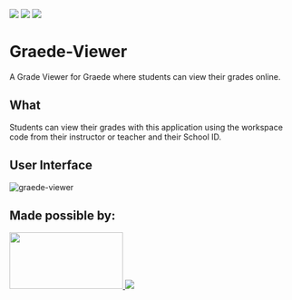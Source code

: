 ![](https://img.shields.io/badge/Android%20Studio-Chipmunk-brightgreen)
![](https://img.shields.io/badge/-Java-red)
![](https://img.shields.io/badge/library-androidx-yellowgreen)
# Graede-Viewer
A Grade Viewer for Graede where students can view their grades online.

## What
Students can view their grades with this application using the workspace code from their instructor or teacher and their School ID.

## User Interface
![graede-viewer](https://user-images.githubusercontent.com/45682972/187422737-ba4db836-a05f-47bb-a210-d27a2129ce64.png)

## Made possible by:
<a href="https://firebase.google.com/">
  <img src="https://user-images.githubusercontent.com/45682972/179688358-a3911665-118b-44da-8977-148ba2813d4d.png" width="200" height="100">
  </img>
</a>

<a href="https://lottiefiles.com/">
  <img src="https://user-images.githubusercontent.com/45682972/179689171-993eb1bb-18b0-472a-88ae-0a475c69ea67.png">
  </img>
</a>

